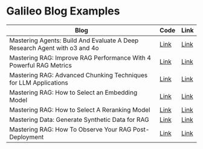 # Galileo Blog Examples

| Blog                                                                  | Code                                                                 | Link                                                                                          |
|---------------------------------------------------------------------------|----------------------------------------------------------------------------------|--------------------------------------------------------------------------------------------------|
| Mastering Agents: Build And Evaluate A Deep Research Agent with o3 and 4o        | [Link](https://github.com/rungalileo/blog-examples/tree/main/Build%20And%20Evaluate%20A%20Deep%20Research%20Agent)        | [Link](https://www.galileo.ai/blog/deep-research-agent)  |
| Mastering RAG: Improve RAG Performance With 4 Powerful RAG Metrics        | [Link](https://github.com/rungalileo/blog-examples/tree/main/Improve%20RAG%20Performance%20With%204%20Powerful%20RAG%20Metrics)        | [Link](https://www.rungalileo.io/blog/mastering-rag-improve-performance-with-4-powerful-metrics)  |
| Mastering RAG: Advanced Chunking Techniques for LLM Applications          | [Link](https://github.com/rungalileo/blog-examples/tree/main/Advanced%20Chunking%20Techniques%20for%20LLM%20Applications)                | [Link](https://www.rungalileo.io/blog/mastering-rag-advanced-chunking-techniques-for-llm-applications)  |
| Mastering RAG: How to Select an Embedding Model                           | [Link](https://github.com/rungalileo/blog-examples/tree/main/How%20to%20Select%20an%20Embedding%20Model)                                | [Link](https://www.rungalileo.io/blog/mastering-rag-how-to-select-an-embedding-model)                 |
| Mastering RAG: How to Select A Reranking Model                            | [Link](https://github.com/rungalileo/blog-examples/tree/main/How%20to%20Select%20A%20Reranking%20Model)                                 | [Link](https://www.rungalileo.io/blog/mastering-rag-how-to-select-a-reranking-model)                  |
| Mastering Data: Generate Synthetic Data for RAG                           | [Link](https://github.com/rungalileo/blog-examples/tree/main/Generate%20Synthetic%20Data%20for%20RAG)                                   | [Link](https://www.rungalileo.io/blog/synthetic-data-rag)                                          |
| Mastering RAG: How To Observe Your RAG Post-Deployment                    | [Link](https://github.com/rungalileo/blog-examples/tree/main/How%20To%20Observe%20Your%20RAG%20Post-Deployment)                          | [Link](https://www.rungalileo.io/blog/mastering-rag-how-to-observe-your-rag-post-deployment)
